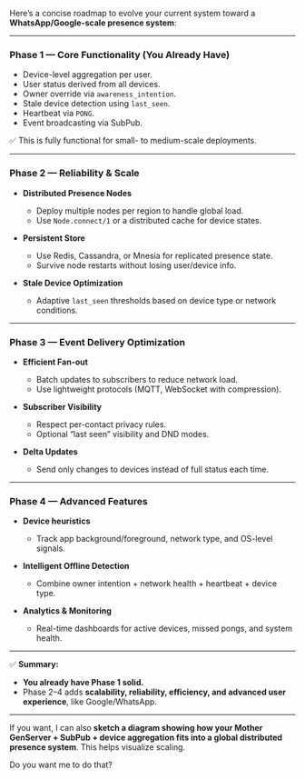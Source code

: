 Here’s a concise roadmap to evolve your current system toward a **WhatsApp/Google-scale presence system**:

---

### **Phase 1 — Core Functionality (You Already Have)**

- Device-level aggregation per user.
- User status derived from all devices.
- Owner override via `awareness_intention`.
- Stale device detection using `last_seen`.
- Heartbeat via `PONG`.
- Event broadcasting via SubPub.

✅ This is fully functional for small- to medium-scale deployments.

---

### **Phase 2 — Reliability & Scale**

- **Distributed Presence Nodes**

  - Deploy multiple nodes per region to handle global load.
  - Use `Node.connect/1` or a distributed cache for device states.

- **Persistent Store**

  - Use Redis, Cassandra, or Mnesia for replicated presence state.
  - Survive node restarts without losing user/device info.

- **Stale Device Optimization**

  - Adaptive `last_seen` thresholds based on device type or network conditions.

---

### **Phase 3 — Event Delivery Optimization**

- **Efficient Fan-out**

  - Batch updates to subscribers to reduce network load.
  - Use lightweight protocols (MQTT, WebSocket with compression).

- **Subscriber Visibility**

  - Respect per-contact privacy rules.
  - Optional “last seen” visibility and DND modes.

- **Delta Updates**

  - Send only changes to devices instead of full status each time.

---

### **Phase 4 — Advanced Features**

- **Device heuristics**

  - Track app background/foreground, network type, and OS-level signals.

- **Intelligent Offline Detection**

  - Combine owner intention + network health + heartbeat + device type.

- **Analytics & Monitoring**

  - Real-time dashboards for active devices, missed pongs, and system health.

---

✅ **Summary:**

- **You already have Phase 1 solid.**
- Phase 2–4 adds **scalability, reliability, efficiency, and advanced user experience**, like Google/WhatsApp.

---

If you want, I can also **sketch a diagram showing how your Mother GenServer + SubPub + device aggregation fits into a global distributed presence system**. This helps visualize scaling.

Do you want me to do that?

